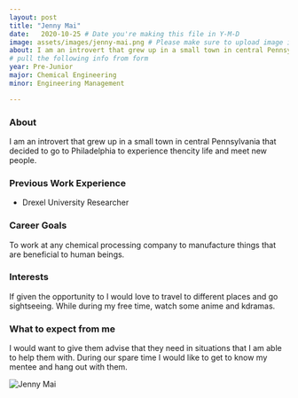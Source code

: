 ```yaml
---
layout: post
title: "Jenny Mai"
date:   2020-10-25 # Date you're making this file in Y-M-D
image: assets/images/jenny-mai.png # Please make sure to upload image in /assets/images/fname-lastname.ext format 
about: I am an introvert that grew up in a small town in central Pennsylvania that decided to go to Philadelphia to experience thencity life and meet new people. # "Briefly describe yourself"
# pull the following info from form
year: Pre-Junior
major: Chemical Engineering
minor: Engineering Management

---
```


### About

I am an introvert that grew up in a small town in central Pennsylvania that decided to go to Philadelphia to experience thencity life and meet new people.

### Previous Work Experience
- Drexel University Researcher

### Career Goals

To work at any chemical processing company to manufacture things that are beneficial to human beings.

### Interests

If given the opportunity to I would love to travel to different places and go sightseeing. While during my free time, watch some anime and kdramas. 

### What to expect from me

I would want to give them advise that they need in situations that I am able to help them with. During our spare time I would like to get to know my mentee and hang out with them.

<div class="text-center my-5">
    <img src="{{ "assets/images/jenny-mai.png" | absolute_url }}" alt="Jenny Mai" class="rounded post-img" />
</div>